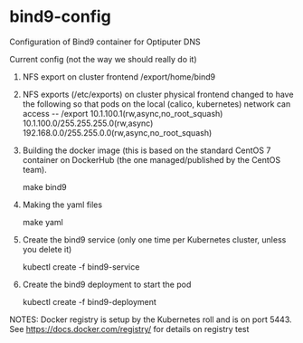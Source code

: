 # bind9-config
Configuration of Bind9 container for Optiputer DNS

Current config (not the way we should really do it)

1.  NFS export on  cluster frontend /export/home/bind9
2.  NFS exports (/etc/exports)  on cluster physical frontend changed to have 
the following so that pods on the local (calico, kubernetes) network can access 
      --  /export 10.1.100.1(rw,async,no_root_squash) 10.1.100.0/255.255.255.0(rw,async) 192.168.0.0/255.255.0.0(rw,async,no_root_squash)

3. Building the docker image (this is based on the standard CentOS 7 container
on DockerHub (the one managed/published by the CentOS team).

	make bind9


4. Making the yaml files 

	make yaml


5. Create the bind9 service (only one time per Kubernetes cluster, unless
you delete it)

	kubectl create -f bind9-service


6. Create the bind9 deployment to start the pod

	kubectl create -f bind9-deployment


NOTES:
Docker registry is setup by the Kubernetes roll and is on port 5443.
See https://docs.docker.com/registry/ for details on registry
test
